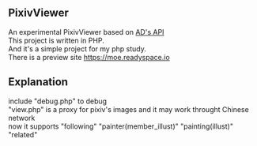 ## PixivViewer
 An experimental PixivViewer based on [AD's API](https://api.imjad.cn/)  
 This project is written in PHP.  
 And it's a simple project for my php study.  
 There is a preview site <https://moe.readyspace.io>  
## Explanation
 include "debug.php" to debug  
 "view.php" is a proxy for pixiv's images and it may work throught Chinese network  
 now it supports "following" "painter(member_illust)" "painting(illust)" "related"  
